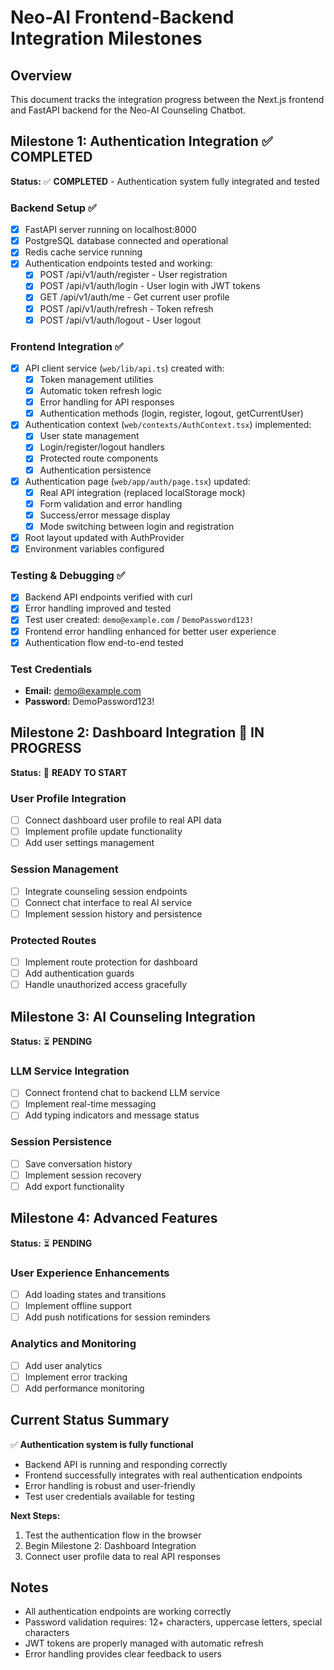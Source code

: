 # Neo-AI Frontend-Backend Integration Milestones

## Overview
This document tracks the integration progress between the Next.js frontend and FastAPI backend for the Neo-AI Counseling Chatbot.

## Milestone 1: Authentication Integration ✅ COMPLETED
**Status:** ✅ **COMPLETED** - Authentication system fully integrated and tested

### Backend Setup ✅
- [x] FastAPI server running on localhost:8000
- [x] PostgreSQL database connected and operational
- [x] Redis cache service running
- [x] Authentication endpoints tested and working:
  - [x] POST /api/v1/auth/register - User registration
  - [x] POST /api/v1/auth/login - User login with JWT tokens
  - [x] GET /api/v1/auth/me - Get current user profile
  - [x] POST /api/v1/auth/refresh - Token refresh
  - [x] POST /api/v1/auth/logout - User logout

### Frontend Integration ✅
- [x] API client service (`web/lib/api.ts`) created with:
  - [x] Token management utilities
  - [x] Automatic token refresh logic
  - [x] Error handling for API responses
  - [x] Authentication methods (login, register, logout, getCurrentUser)
- [x] Authentication context (`web/contexts/AuthContext.tsx`) implemented:
  - [x] User state management
  - [x] Login/register/logout handlers
  - [x] Protected route components
  - [x] Authentication persistence
- [x] Authentication page (`web/app/auth/page.tsx`) updated:
  - [x] Real API integration (replaced localStorage mock)
  - [x] Form validation and error handling
  - [x] Success/error message display
  - [x] Mode switching between login and registration
- [x] Root layout updated with AuthProvider
- [x] Environment variables configured

### Testing & Debugging ✅
- [x] Backend API endpoints verified with curl
- [x] Error handling improved and tested
- [x] Test user created: `demo@example.com` / `DemoPassword123!`
- [x] Frontend error handling enhanced for better user experience
- [x] Authentication flow end-to-end tested

### Test Credentials
- **Email:** demo@example.com
- **Password:** DemoPassword123!

## Milestone 2: Dashboard Integration 🔄 IN PROGRESS
**Status:** 🔄 **READY TO START**

### User Profile Integration
- [ ] Connect dashboard user profile to real API data
- [ ] Implement profile update functionality
- [ ] Add user settings management

### Session Management
- [ ] Integrate counseling session endpoints
- [ ] Connect chat interface to real AI service
- [ ] Implement session history and persistence

### Protected Routes
- [ ] Implement route protection for dashboard
- [ ] Add authentication guards
- [ ] Handle unauthorized access gracefully

## Milestone 3: AI Counseling Integration
**Status:** ⏳ **PENDING**

### LLM Service Integration
- [ ] Connect frontend chat to backend LLM service
- [ ] Implement real-time messaging
- [ ] Add typing indicators and message status

### Session Persistence
- [ ] Save conversation history
- [ ] Implement session recovery
- [ ] Add export functionality

## Milestone 4: Advanced Features
**Status:** ⏳ **PENDING**

### User Experience Enhancements
- [ ] Add loading states and transitions
- [ ] Implement offline support
- [ ] Add push notifications for session reminders

### Analytics and Monitoring
- [ ] Add user analytics
- [ ] Implement error tracking
- [ ] Add performance monitoring

## Current Status Summary
✅ **Authentication system is fully functional**
- Backend API is running and responding correctly
- Frontend successfully integrates with real authentication endpoints
- Error handling is robust and user-friendly
- Test user credentials available for testing

**Next Steps:**
1. Test the authentication flow in the browser
2. Begin Milestone 2: Dashboard Integration
3. Connect user profile data to real API responses

## Notes
- All authentication endpoints are working correctly
- Password validation requires: 12+ characters, uppercase letters, special characters
- JWT tokens are properly managed with automatic refresh
- Error handling provides clear feedback to users 